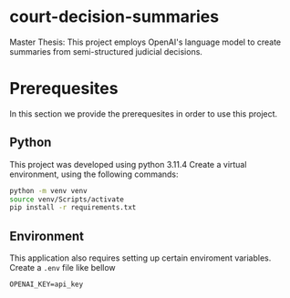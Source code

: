 # court-decision-summaries
Master Thesis: This project employs OpenAI's language model to create summaries from semi-structured judicial decisions. 

# Prerequesites
In this section we provide the prerequesites in order to use this project.

## Python
This project was developed using python 3.11.4
Create a virtual environment, using the following commands:
```bash
python -m venv venv
source venv/Scripts/activate
pip install -r requirements.txt
```

## Environment
This application also requires setting up certain enviroment variables. Create a `.env` file like bellow
```
OPENAI_KEY=api_key
```
